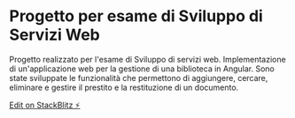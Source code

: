 # Progetto per esame di Sviluppo di Servizi Web
Progetto realizzato per l'esame di Sviluppo di servizi web. 
Implementazione di un'applicazione web per la gestione di una biblioteca in Angular. Sono state sviluppate le funzionalità che permettono di aggiungere, cercare, eliminare e gestire il prestito e la restituzione di un documento.

[Edit on StackBlitz ⚡️](https://stackblitz.com/edit/angular-j3ezcv)
